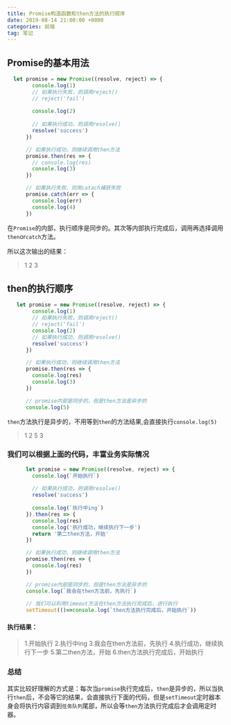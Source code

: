 ```yaml
---
title: Promise构造函数和then方法的执行顺序
date: 2019-08-14 21:00:00 +0800
categories: 前端
tag: 笔记
---
```

## Promise的基本用法
```js
  let promise = new Promise((resolve, reject) => {
        console.log(1)
        // 如果执行失败，则调用reject()
        // reject('fail')
        
        console.log(2)
        
        // 如果执行成功，则调用resolve()
        resolve('success')
      })

      // 如果执行成功，则继续调用then方法
      promise.then(res => {
        // console.log(res)
        console.log(3)
      })

      // 如果执行失败，则用catach捕获失败
      promise.catch(err => {
        console.log(err)
        console.log(4)
      })
```

在`Promise`的内部，执行顺序是同步的。其次等内部执行完成后，调用再选择调用`then`or`catch`方法。

所以这次输出的结果：
> 1
2
3

## then的执行顺序
```js
   let promise = new Promise((resolve, reject) => {
        console.log(1)
        // 如果执行失败，则调用reject()
        // reject('fail')
        console.log(2)
        // 如果执行成功，则调用resolve()
        resolve('success')
      })

      // 如果执行成功，则继续调用then方法
      promise.then(res => {
        console.log(res)
        console.log(3)
      })

      // promise内部是同步的，但是then方法是异步的
      console.log(5)
```

`then`方法执行是异步的，不用等到`then`的方法结果,会直接执行`console.log(5)`

> 1
2
5
3

### 我们可以根据上面的代码，丰富业务实际情况
```js
      let promise = new Promise((resolve, reject) => {
        console.log(`开始执行`)
        
        // 如果执行成功，则调用resolve()
        resolve('success')
        
        console.log(`执行中ing`)
      }).then(res => {
        console.log(res)
        console.log('执行成功，继续执行下一步')
        return '第二then方法，开始'
      })

      // 如果执行成功，则继续调用then方法
      promise.then(res => {
        console.log(res)
      })

      // promise内部是同步的，但是then方法是异步的
      console.log(`我会在then方法前，先执行`)
      
      // 我们可以利用timeout方法在then方法执行完成后，进行执行
      setTimeout(()=>console.log(`then方法执行完成后，开始执行`))
```

#### 执行结果：

> 1.开始执行
2.执行中ing
3.我会在then方法前，先执行
4.执行成功，继续执行下一步
5.第二then方法，开始
6.then方法执行完成后，开始执行

### 总结

其实比较好理解的方式是：每次当`promise`执行完成后，`then`是异步的，所以当执行`then`后，不会等它的结果，会直接执行下面的代码，但是`setTimeout`定时器本身会将执行内容调到`任务队列`尾部，所以会等`then`方法执行完成后才会调用定时器。





